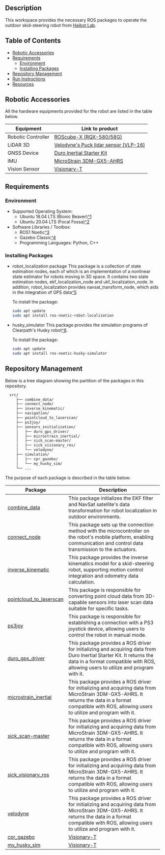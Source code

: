 ## Description

This workspace provides the necessary ROS packages to operate the outdoor skid-steering robot from [Haibot Lab](https://sites.google.com/view/haibot-lab?fbclid=IwY2xjawEkHVpleHRuA2FlbQIxMAABHe2dXi4Qrxt8FIQQPHEhcPUdHKU1V9dTJYjUC7L9EI_iRUKD7Dky8Ida0Q_aem_jmdgauVqJfeysomfGbbbKQ).

## Table of Contents

* [Robotic Accessories](robotic-accessories)
* [Requirements](requirements)
  * [Environment](environment)
  * [Installing Packages](installing-packages)
* [Repository Management](repository-management)
* [Run Instructions](run-instructions)
* [Resources](resources)

## Robotic Accessories

All the hardware equipments provided for the robot are listed in the table below.

| Equipment          | Link to product                                                                                                  |
| -------------------| ---------------------------------------------------------------------------------------------------------------- |
| Robotic Controller | [ROScube-X (RQX-580/58G)](https://www.adlinktech.com/Products/ROS2_Solution/ROS2_Controller/RQX-580_58G?lang=en) |
| LiDAR 3D           | [Velodyne's Puck lidar sensor (VLP-16)](https://ouster.com/products/hardware/vlp-16)                             |
| GNSS Device        | [Duro Inertial Starter Kit](https://store.clearpathrobotics.com/products/duro-inertial-starter-kit)              |
| IMU                | [MicroStrain 3DM-GX5-AHRS](https://www.microstrain.com/inertial-sensors/3dm-gx5-25)                              |
| Vision Sensor      | [Visionary-T](https://www.sick.com/ag/en/catalog/archive/visionary-t/c/g358152)                                  |

## Requirements

### Environment

* Supported Operating System:
  * Ubuntu 18.04 LTS (Bionic Beaver)[^1](https://releases.ubuntu.com/18.04/)
  * Ubuntu 20.04 LTS (Focal Fossa)[^2](https://releases.ubuntu.com/focal/)
* Software Libraries / Toolbox:
  * ROS1 Noetic[^3](https://wiki.ros.org/ROS/Installation)
  * Gazebo Classic[^4](https://classic.gazebosim.org/)
  * Programming Languages: Python, C++

### Installing Packages

* robot_localization package
  This package is a collection of state estimation nodes, each of which is an implementation of a nonlinear state estimator for robots moving in 3D space. It contains two state estimation nodes, ekf_localization_node and ukf_localization_node. In addition, robot_localization provides navsat_transform_node, which aids in the integration of GPS data[^5](https://docs.ros.org/en/indigo/api/robot_localization/html/index.html#)

  To install the package:
  
  ```bash
  sudo apt update
  sudo apt install ros-noetic-robot-localization
  ```
  
* husky_simulator
  This package provides the simulation programs of Clearpath's Husky robot[^6](http://wiki.ros.org/ClearpathRobotics).

  To install the package:
  
  ```bash
  sudo apt update
  sudo apt install ros-noetic-husky-simulator
  ```

## Repository Management

Below is a tree diagram showing the partition of the packages in this repository.

```bash
  src/
     ├── combine_data/
     ├── connect_node/
     ├── inverse_kinematic/
     ├── navigation/
     ├── pointcloud_to_laserscan/
     ├── ps3joy/
     ├── sensors_initialization/
     │   ├── duro_gps_driver/
     │   ├── microstrain_inertial/
     │   ├── sick_scan-master/
     │   ├── sick_visionary_ros/
     │   └── velodyne/
     ├── simulation/
     │   ├── cpr_gazebo/
     │   └── my_husky_sim/
     └── ...
```

The purpose of each package is described in the table below:

| Package                                                                        | Description                                                                                                      |
| -------------------------------------------------------------------------------| ---------------------------------------------------------------------------------------------------------------- |
| [combine_data](./src/combine_data)                                             | This package initializes the EKF filter and NavSat satellite's data transformation for robot localization in outdoor environments. |
| [connect_node](./src/connect_node)                                             | This package sets up the connection method with the microcontroller on the robot's mobile platform, enabling communication and control data transmission to the actuators.                             |
| [inverse_kinematic](./src/inverse_kinematic)                                   | This package provides the inverse kinematics model for a skid-steering robot, supporting motion control integration and odometry data calculation.    |
| [pointcloud_to_laserscan](./src/pointcloud_to_laserscan)                       | This package is responsible for converting point cloud data from 3D-capable sensors into laser scan data suitable for specific tasks. |
| [ps3joy](./src/ps3joy)                                                         | This package is responsible for establishing a connection with a PS3 joystick device, allowing users to control the robot in manual mode.             |
| [duro_gps_driver](./src/sensors_initialization/duro_gps_driver)                | This package provides a ROS driver for initializing and acquiring data from Duro Inertial Starter Kit. It returns the data in a format compatible with ROS, allowing users to utilize and program with it. |
| [microstrain_inertial](./src/sensors_initialization/microstrain_inertial)      | This package provides a ROS driver for initializing and acquiring data from MicroStrain 3DM-GX5-AHRS. It returns the data in a format compatible with ROS, allowing users to utilize and program with it. |
| [sick_scan-master](./src/sensors_initialization/sick_scan-master)              | This package provides a ROS driver for initializing and acquiring data from MicroStrain 3DM-GX5-AHRS. It returns the data in a format compatible with ROS, allowing users to utilize and program with it. |
| [sick_visionary_ros](./src/sensors_initialization/sick_visionary_ros)          | This package provides a ROS driver for initializing and acquiring data from MicroStrain 3DM-GX5-AHRS. It returns the data in a format compatible with ROS, allowing users to utilize and program with it. |
| [velodyne](./src/sensors_initialization/velodyne)                              | This package provides a ROS driver for initializing and acquiring data from MicroStrain 3DM-GX5-AHRS. It returns the data in a format compatible with ROS, allowing users to utilize and program with it. |
| [cpr_gazebo](./src/sensors_initialization/cpr_gazebo)                          | [Visionary-T](https://www.sick.com/ag/en/catalog/archive/visionary-t/c/g358152)                                  |
| [my_husky_sim](./src/sensors_initialization/my_husky_sim)                      | [Visionary-T](https://www.sick.com/ag/en/catalog/archive/visionary-t/c/g358152)                                  |



